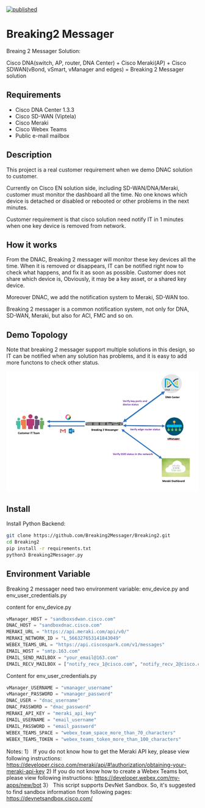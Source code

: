 [![published](https://static.production.devnetcloud.com/codeexchange/assets/images/devnet-published.svg)](https://developer.cisco.com/codeexchange/github/repo/Breaking2Messager/Breaking2)

# Breaking2 Messager

Breaing 2 Messager Solution:

Cisco DNA(switch, AP, router, DNA Center) + Cisco Meraki(AP) + Cisco SDWAN(vBond, vSmart, vManager and edges) = Breaking 2 Messager solution

## Requirements
- Cisco DNA Center 1.3.3
- Cisco SD-WAN (Viptela)
- Cisco Meraki
- Cisco Webex Teams
- Public e-mail mailbox

## Description

This project is a real customer requirement when we demo DNAC solution to customer. 

Currently on Cisco EN solution side, including SD-WAN/DNA/Meraki, customer must monitor the dashboard all the time. No one knows which device is detached or disabled or rebooted or other problems in the next minutes.

Customer requirement is that cisco solution need notify IT in 1 minutes when one key device is removed from network. 

## How it works

From the DNAC, Breaking 2 messager will monitor these key devices all the time.
When it is removed or disappears, IT can be notified right now to check what happens, and fix it as soon as possible.
Customer does not share which device is, Obviously, it may be a key asset, or a shared key device.

Moreover DNAC, we add the notification system to Meraki, SD-WAN too.

Breaking 2 messager is a common notification system, not only for DNA, SD-WAN, Meraki, but also for ACI, FMC and so on.

## Demo Topology

Note that breaking 2 messager support multiple solutions in this design, so IT can be notified when any solution has problems, and it is easy to add more functons to check other status.

![image](./topo.png)

## Install

Install Python Backend:
```bash
git clone https://github.com/Breaking2Messager/Breaking2.git
cd Breaking2
pip install -r requirements.txt
python3 Breaking2Messager.py
```

## Environment Variable
Breaking 2 messager need two environment variable: env_device.py and env_user_credentials.py

content for env_device.py
```python
vManager_HOST = "sandboxsdwan.cisco.com"
DNAC_HOST = "sandboxdnac.cisco.com"
MERAKI_URL = "https://api.meraki.com/api/v0/"
MERAKI_NETWORK_ID = "L_566327653141843049"
WEBEX_TEAMS_URL = "https://api.ciscospark.com/v1/messages"
EMAIL_HOST = "smtp.163.com"
EMAIL_SEND_MAILBOX = "your_email@163.com"
EMAIL_RECV_MAILBOX = ["notify_recv_1@cisco.com", "notify_recv_2@cisco.com"]
```

Content for env_user_credentials.py
```python
vManager_USERNAME = "vmanager_username"
vManager_PASSWORD = "vmanager_password"
DNAC_USER = "dnac_username"
DNAC_PASSWORD = "dnac_password"
MERAKI_API_KEY = "meraki_api_key"
EMAIL_USERNAME = "email_username"
EMAIL_PASSWORD = "email_password"
WEBEX_TEAMS_SPACE = "webex_team_space_more_than_70_characters"
WEBEX_TEAMS_TOKEN = "webex_teams_token_more_than_100_characters"
```

Notes:
1） If you do not know how to get the Meraki API key, please view following instructions: 
https://developer.cisco.com/meraki/api/#!authorization/obtaining-your-meraki-api-key 
2)  If you do not know how to create a Webex Teams bot, please view following instructions:
https://developer.webex.com/my-apps/new/bot 
3） This script supports DevNet Sandbox. So, it's suggested to find sandbox information from following pages: 
https://devnetsandbox.cisco.com/
